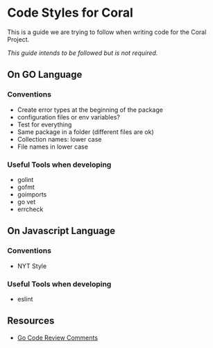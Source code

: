 # Code Styles for Coral

This is a guide we are trying to follow when writing code for the Coral Project.

*This guide intends to be followed but is not required.*

## On GO Language

### Conventions

* Create error types at the beginning of the package
* configuration files or env variables?
* Test for everything
* Same package in a folder (different files are ok)
* Collection names: lower case
* File names in lower case

### Useful Tools when developing

* golint
* gofmt
* goimports
* go vet
* errcheck

## On Javascript Language

### Conventions

* NYT Style

### Useful Tools when developing

* eslint


## Resources

* [Go Code Review Comments](https://github.com/golang/go/wiki/CodeReviewComments)
